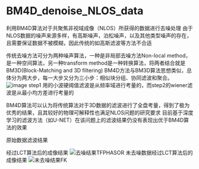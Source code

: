 # BM4D_denoise_NLOS_data
利用BM4D算法对于共聚焦非视域成像（NLOS）所获得的数据进行去噪处理
由于NLOS数据的噪声来源多样，有高斯噪声，泊松噪声，以及其他类型噪声的存在，且需要保证数据不被模糊，因此传统的如高斯滤波等方法不合适

传统去噪方法可分为两种噪声算法，一种是非局部去噪方法Non-local method，是一种空间算法，另一种transform method是一种转换算法，将两者结合就是BM3D(Block-Matching and 3D filtering)
BM4D方法与BM3D算法思想类似，总体分为两大步，每一大步又分为三小步：相似块分组、协同滤波和聚合。
![image](https://github.com/Dingyi-Ji/BM4D_denoise_NLOS_data/assets/59365251/cf3ceab2-3bb3-4fb0-a20d-6144aee56a26)
step1 用的小波硬阈值滤波是从频率域进行考量的，而step2的wiener滤波是从最小均方差进行考量的

BM4D算法可以认为将传统算法对于3D数据的滤波进行了全盘考量，得到了极为优秀的结果，且其较好的物理可解释性也满足NLOS问题的研究要求
目前基于深度学习的滤波方法（如U-NET）在该问题上的滤波结果仍没有表现出优于BM4D算法的效果

原始数据滤波结果


经过LCT算法后的成像结果
![去噪结果TFPHASOR](https://github.com/Dingyi-Ji/BM4D_denoise_NLOS_data/assets/59365251/ed6e97cb-6fe9-48d0-9e5f-6b27072ba09f)
未去噪数据经过LCT算法后的成像结果
![未去噪结果FK](https://github.com/Dingyi-Ji/BM4D_denoise_NLOS_data/assets/59365251/f533cf34-6df2-42d0-8b9b-3135d617fd38)
